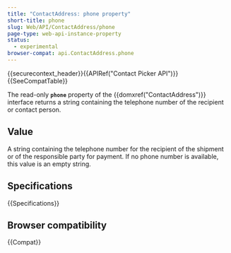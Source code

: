 ```yaml
---
title: "ContactAddress: phone property"
short-title: phone
slug: Web/API/ContactAddress/phone
page-type: web-api-instance-property
status:
  - experimental
browser-compat: api.ContactAddress.phone
---
```


{{securecontext_header}}{{APIRef("Contact Picker API")}}{{SeeCompatTable}}

The read-only **`phone`** property of the {{domxref("ContactAddress")}} interface returns a string containing the telephone number of the recipient or contact person.

## Value

A string containing the telephone number for the recipient of the shipment or of the responsible party for payment. If no phone number is available, this value is an empty string.

## Specifications

{{Specifications}}

## Browser compatibility

{{Compat}}
